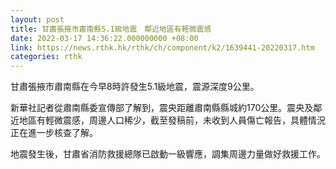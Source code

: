```yaml
---
layout: post
title: 甘肅張掖市肅南縣5.1級地震　鄰近地區有輕微震感
date: 2022-03-17 14:36:22.000000000 +08:00
link: https://news.rthk.hk/rthk/ch/component/k2/1639441-20220317.htm
categories: rthk
---
```


甘肅張掖市肅南縣在今早8時許發生5.1級地震，震源深度9公里。

新華社記者從肅南縣委宣傳部了解到，震央距離肅南縣縣城約170公里。震央及鄰近地區有輕微震感，周邊人口稀少，截至發稿前，未收到人員傷亡報告，具體情況正在進一步核查了解。

地震發生後，甘肅省消防救援總隊已啟動一級響應，調集周邊力量做好救援工作。
